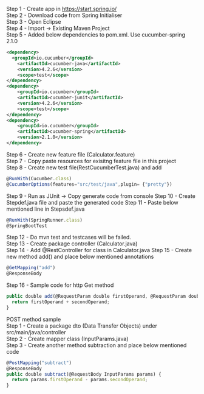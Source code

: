 Step 1 - Create app in https://start.spring.io/  
Step 2 - Download code from Spring Initialiser  
Step 3 - Open Eclipse  
Step 4 - Import -> Existing Maven Project  
Step 5 - Added below dependencies to pom.xml. Use cucumber-spring 2.1.0
```xml
<dependency>
  <groupId>io.cucumber</groupId>
	<artifactId>cucumber-java</artifactId>
	<version>4.2.6</version>
	<scope>test</scope>
</dependency>
<dependency>
	<groupId>io.cucumber</groupId>
	<artifactId>cucumber-junit</artifactId>
	<version>4.2.6</version>
	<scope>test</scope>
</dependency>
<dependency>
	<groupId>io.cucumber</groupId>
	<artifactId>cucumber-spring</artifactId>
	<version>2.1.0</version>
</dependency>
```
Step 6 - Create new feature file (Calculator.feature)  
Step 7 - Copy paste resources for exisitng feature file in this project  
Step 8 - Create new test file(RestCucumberTest.java) and add   
```javascript
@RunWith(Cucumber.class)  
@CucumberOptions(features="src/test/java",plugin= {"pretty"})  
```
Step 9 - Run as JUnit -> Copy generate code from console
Step 10 - Create Stepdef.java file and paste the generated code
Step 11 - Paste below mentioned line in Stepsdef.java 
```javascript
@RunWith(SpringRunner.class)
@SpringBootTest 
```
Step 12 - Do mvn test and testcases will be failed.  
Step 13 - Create package controller (Calculator.java)  
Step 14 - Add @RestController for class in Calculator.java
Step 15 - Create new method add() and place below mentioned annotations
```javascript
@GetMapping("add")  
@ResponseBody
```
Step 16 - Sample code for http Get method
```javascript
public double add(@RequestParam double firstOperand, @RequestParam double secondOperand) {
  return firstOperand + secondOperand;
}
```

POST method sample  
Step 1 - Create a package dto (Data Transfer Objects) under src/main/java/controller  
Step 2 - Create mapper class (InputParams.java)  
Step 3 - Create another method subtraction and place below mentioned code
```javascript
@PostMapping("subtract")
@ResponseBody
public double subtract(@RequestBody InputParams params) {
  return params.firstOperand - params.secondOperand;
}
```

